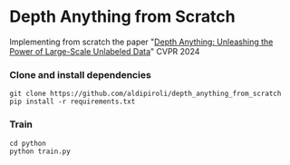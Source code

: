 # Depth Anything from Scratch
Implementing from scratch the paper "[Depth Anything: Unleashing the Power of Large-Scale Unlabeled Data](https://openaccess.thecvf.com/content/CVPR2024/papers/Yang_Depth_Anything_Unleashing_the_Power_of_Large-Scale_Unlabeled_Data_CVPR_2024_paper.pdf)" CVPR 2024

### Clone and install dependencies
``` 
git clone https://github.com/aldipiroli/depth_anything_from_scratch
pip install -r requirements.txt
``` 
### Train 
``` 
cd python 
python train.py
```